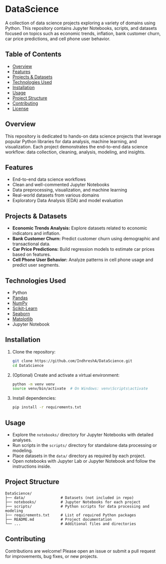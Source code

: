 # DataScience

A collection of data science projects exploring a variety of domains using Python. This repository contains Jupyter Notebooks, scripts, and datasets focused on topics such as economic trends, inflation, bank customer churn, car price predictions, and cell phone user behavior.

## Table of Contents

- [Overview](#overview)
- [Features](#features)
- [Projects & Datasets](#projects--datasets)
- [Technologies Used](#technologies-used)
- [Installation](#installation)
- [Usage](#usage)
- [Project Structure](#project-structure)
- [Contributing](#contributing)
- [License](#license)

## Overview

This repository is dedicated to hands-on data science projects that leverage popular Python libraries for data analysis, machine learning, and visualization. Each project demonstrates the end-to-end data science workflow: data collection, cleaning, analysis, modeling, and insights.

## Features

- End-to-end data science workflows
- Clean and well-commented Jupyter Notebooks
- Data preprocessing, visualization, and machine learning
- Real-world datasets from various domains
- Exploratory Data Analysis (EDA) and model evaluation

## Projects & Datasets

- **Economic Trends Analysis:** Explore datasets related to economic indicators and inflation.
- **Bank Customer Churn:** Predict customer churn using demographic and transactional data.
- **Car Price Predictions:** Build regression models to estimate car prices based on features.
- **Cell Phone User Behavior:** Analyze patterns in cell phone usage and predict user segments.

## Technologies Used

- Python
- [Pandas](https://pandas.pydata.org/)
- [NumPy](https://numpy.org/)
- [Scikit-Learn](https://scikit-learn.org/)
- [Seaborn](https://seaborn.pydata.org/)
- [Matplotlib](https://matplotlib.org/)
- Jupyter Notebook

## Installation

1. Clone the repository:
    ```bash
    git clone https://github.com/IndhreshA/DataScience.git
    cd DataScience
    ```

2. (Optional) Create and activate a virtual environment:
    ```bash
    python -m venv venv
    source venv/bin/activate  # On Windows: venv\Scripts\activate
    ```

3. Install dependencies:
    ```bash
    pip install -r requirements.txt
    ```

## Usage

- Explore the `notebooks/` directory for Jupyter Notebooks with detailed analyses.
- Run scripts in the `scripts/` directory for standalone data processing or modeling.
- Place datasets in the `data/` directory as required by each project.
- Open notebooks with Jupyter Lab or Jupyter Notebook and follow the instructions inside.

## Project Structure

```
DataScience/
├── data/                # Datasets (not included in repo)
├── notebooks/           # Jupyter Notebooks for each project
├── scripts/             # Python scripts for data processing and modeling
├── requirements.txt     # List of required Python packages
├── README.md            # Project documentation
└── ...                  # Additional files and directories
```

## Contributing

Contributions are welcome! Please open an issue or submit a pull request for improvements, bug fixes, or new projects.


